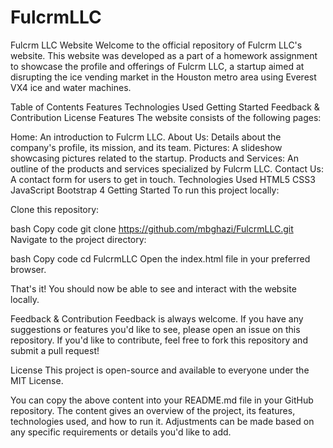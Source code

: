 # FulcrmLLC

Fulcrm LLC Website
Welcome to the official repository of Fulcrm LLC's website. This website was developed as a part of a homework assignment to showcase the profile and offerings of Fulcrm LLC, a startup aimed at disrupting the ice vending market in the Houston metro area using Everest VX4 ice and water machines.

Table of Contents
Features
Technologies Used
Getting Started
Feedback & Contribution
License
Features
The website consists of the following pages:

Home: An introduction to Fulcrm LLC.
About Us: Details about the company's profile, its mission, and its team.
Pictures: A slideshow showcasing pictures related to the startup.
Products and Services: An outline of the products and services specialized by Fulcrm LLC.
Contact Us: A contact form for users to get in touch.
Technologies Used
HTML5
CSS3
JavaScript
Bootstrap 4
Getting Started
To run this project locally:

Clone this repository:

bash
Copy code
git clone https://github.com/mbghazi/FulcrmLLC.git
Navigate to the project directory:

bash
Copy code
cd FulcrmLLC
Open the index.html file in your preferred browser.

That's it! You should now be able to see and interact with the website locally.

Feedback & Contribution
Feedback is always welcome. If you have any suggestions or features you'd like to see, please open an issue on this repository. If you'd like to contribute, feel free to fork this repository and submit a pull request!

License
This project is open-source and available to everyone under the MIT License.

You can copy the above content into your README.md file in your GitHub repository. The content gives an overview of the project, its features, technologies used, and how to run it. Adjustments can be made based on any specific requirements or details you'd like to add.
